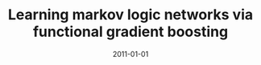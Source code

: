 ---
title: "Learning markov logic networks via functional gradient boosting"
collection: publications
permalink: /publication/2011-01-01-Learning-markov-logic-networks-via-functional-gradient-boosting
date: 2011-01-01
venue: '2011 IEEE 11th international conference on data mining'
---